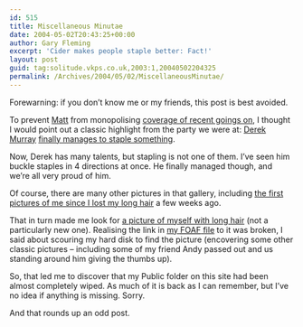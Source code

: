 ```yaml
---
id: 515
title: Miscellaneous Minutae
date: 2004-05-02T20:43:25+00:00
author: Gary Fleming
excerpt: 'Cider makes people staple better: Fact!'
layout: post
guid: tag:solitude.vkps.co.uk,2003:1,20040502204325
permalink: /Archives/2004/05/02/MiscellaneousMinutae/
---
```

Forewarning: if you don&#8217;t know me or my friends, this post is best avoided.

To prevent [Matt](http://iratescotsman.com) from monopolising [coverage of recent goings on](http://iratescotsman.com/index.php/university/some_guys_birthday.html "Drinking with uni friends"), I thought I would point out a classic highlight from the party we were at: [Derek Murray](http://www.mrry.co.uk) [finally manages to staple something](http://www.chris-miller.org/gallery/album07).

Now, Derek has many talents, but stapling is not one of them. I&#8217;ve seen him buckle staples in 4 directions at once. He finally managed though, and we&#8217;re all very proud of him.

Of course, there are many other pictures in that gallery, including [the first pictures of me since I lost my long hair](http://www.chris-miller.org/gallery/album05/aah) a few weeks ago.

That in turn made me look for [a picture of myself with long hair](http://www.vkps.co.uk/Public/GaryChair.JPG) (not a particularly new one). Realising the link in [my <acronym title="Friend of a Friend vocabulary">FOAF</acronym> file](http://solitude.vkps.co.uk/foaf.rdf) to it was broken, I said about scouring my hard disk to find the picture (encovering some other classic pictures &#8211; including some of my friend Andy passed out and us standing around him giving the thumbs up).

So, that led me to discover that my Public folder on this site had been almost completely wiped. As much of it is back as I can remember, but I&#8217;ve no idea if anything is missing. Sorry.

And that rounds up an odd post.